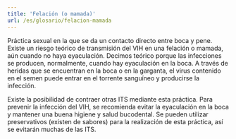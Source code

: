 ```yaml
---
title: 'Felación (o mamada)'
url: /es/glosario/felacion-mamada
---
```


Práctica sexual en la que se da un contacto directo entre boca y pene. Existe un riesgo teórico de transmisión del VIH en una felación o mamada, aún cuando no haya eyaculación. Decimos teórico porque las infecciones se producen, normalmente, cuando hay eyaculación en la boca. A través de heridas que se encuentran en la boca o en la garganta, el virus contenido en el semen puede entrar en el torrente sanguíneo y producirse la infección.

Existe la posibilidad de contraer otras ITS mediante esta práctica. Para prevenir la infección del VIH, se recomienda evitar la eyaculación en la boca y mantener una buena higiene y salud bucodental. Se pueden utilizar preservativos (existen de sabores) para la realización de esta práctica, así se evitarán muchas de las ITS.